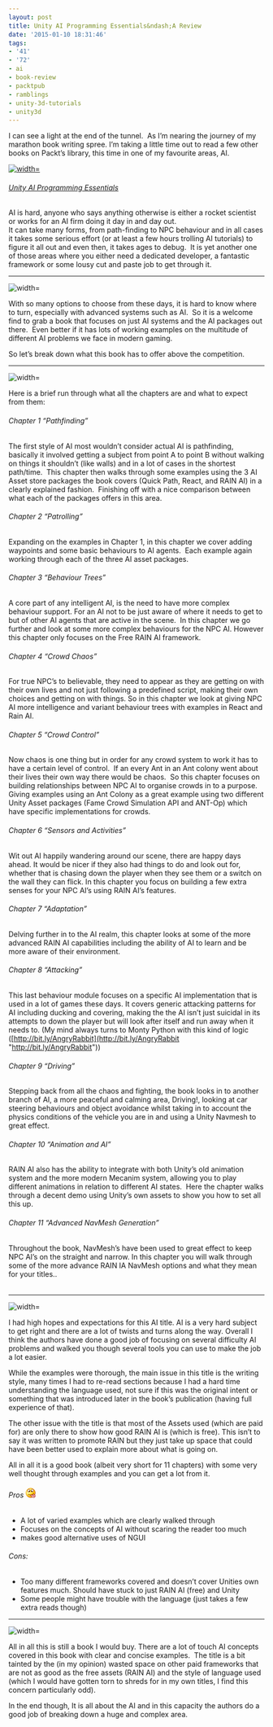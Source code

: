 ```yaml
---
layout: post
title: Unity AI Programming Essentials&ndash;A Review
date: '2015-01-10 18:31:46'
tags:
- '41'
- '72'
- ai
- book-review
- packtpub
- ramblings
- unity-3d-tutorials
- unity3d
---
```


I can see a light at the end of the tunnel.&nbsp; As I’m nearing the journey of my marathon book writing spree. I’m taking a little time out to read a few other books on Packt’s library, this time in one of my favourite areas, AI.

[![ width=](https://www.packtpub.com/sites/default/files/B03562_Unity%20AI%20Programming%20Essentials_Cover.jpg)](https://www.packtpub.com/game-development/unity-ai-programming-essentials)

###### [Unity AI Programming Essentials](https://www.packtpub.com/game-development/unity-ai-programming-essentials)

AI is hard, anyone who says anything otherwise is either a rocket scientist or works for an AI firm doing it day in and day out.  
It can take many forms, from path-finding to NPC behaviour and in all cases it takes some serious effort (or at least a few hours trolling AI tutorials) to figure it all out and even then, it takes ages to debug.&nbsp; It is yet another one of those areas where you either need a dedicated developer, a fantastic framework or some lousy cut and paste job to get through it.

* * *

![width=](http://i0.wp.com/1.bp.blogspot.com/_Un0JJ6ChsQE/TDMGeB1LpyI/AAAAAAAAABU/VORQN7I2LVg/s1600/27.jpg?w=660)

With so many options to choose from these days, it is hard to know where to turn, especially with advanced systems such as AI.&nbsp; So it is a welcome find to grab a book that focuses on just AI systems and the AI packages out there.&nbsp; Even better if it has lots of working examples on the multitude of different AI problems we face in modern gaming.

So let’s break down what this book has to offer above the competition.

* * *

![width=](http://i2.wp.com/1.bp.blogspot.com/-ura1_XT2-2g/Twob02iku-I/AAAAAAAAAKo/U4Uhirf68K0/s1600/HiRes.jpg?resize=361%2C301)

Here is a brief run through what all the chapters are and what to expect from them:

###### Chapter 1 “Pathfinding”

The first style of AI most wouldn’t consider actual AI is pathfinding, basically it involved getting a subject from point A to point B without walking on things it shouldn’t (like walls) and in a lot of cases in the shortest path/time.&nbsp; This chapter then walks through some examples using the 3 AI Asset store packages the book covers (Quick Path, React, and RAIN AI) in a clearly explained fashion.&nbsp; Finishing off with a nice comparison between what each of the packages offers in this area.

###### Chapter 2 “Patrolling”

Expanding on the examples in Chapter 1, in this chapter we cover adding waypoints and some basic behaviours to AI agents.&nbsp; Each example again working through each of the three AI asset packages.

###### Chapter 3 “Behaviour Trees”

A core part of any intelligent AI, is the need to have more complex behaviour support. For an AI not to be just aware of where it needs to get to but of other AI agents that are active in the scene.&nbsp; In this chapter we go further and look at some more complex behaviours for the NPC AI. However this chapter only focuses on the Free RAIN AI framework.

###### Chapter 4 “Crowd Chaos”

For true NPC’s to believable, they need to appear as they are getting on with their own lives and not just following a predefined script, making their own choices and getting on with things. So in this chapter we look at giving NPC AI more intelligence and variant behaviour trees with examples in React and Rain AI.

###### Chapter 5 “Crowd Control”

Now chaos is one thing but in order for any crowd system to work it has to have a certain level of control.&nbsp; If an every Ant in an Ant colony went about their lives their own way there would be chaos.&nbsp; So this chapter focuses on building relationships between NPC AI to organise crowds in to a purpose.&nbsp; Giving examples using an Ant Colony as a great example using two different Unity Asset packages (Fame Crowd Simulation API and ANT-Op) which have specific implementations for crowds.

###### Chapter 6 “Sensors and Activities”

Wit out AI happily wandering around our scene, there are happy days ahead. It would be nicer if they also had things to do and look out for, whether that is chasing down the player when they see them or a switch on the wall they can flick. In this chapter you focus on building a few extra senses for your NPC AI’s using RAIN AI’s features.

###### Chapter 7 “Adaptation”

Delving further in to the AI realm, this chapter looks at some of the more advanced RAIN AI capabilities including the ability of AI to learn and be more aware of their environment.

###### Chapter 8 “Attacking”

This last behaviour module focuses on a specific AI implementation that is used in a lot of games these days. It covers generic attacking patterns for AI including ducking and covering, making the the AI isn’t just suicidal in its attempts to down the player but will look after itself and run away when it needs to. (My mind always turns to Monty Python with this kind of logic ([http://bit.ly/AngryRabbit](http://bit.ly/AngryRabbit "http://bit.ly/AngryRabbit"))

###### Chapter 9 “Driving”

Stepping back from all the chaos and fighting, the book looks in to another branch of AI, a more peaceful and calming area, Driving!, looking at car steering behaviours and object avoidance whilst taking in to account the physics conditions of the vehicle you are in and using a Unity Navmesh to great effect.

###### Chapter 10 “Animation and AI”

RAIN AI also has the ability to integrate with both Unity’s old animation system and the more modern Mecanim system, allowing you to play different animations in relation to different AI states.&nbsp; Here the chapter walks through a decent demo using Unity’s own assets to show you how to set all this up.

###### Chapter 11 “Advanced NavMesh Generation”

Throughout the book, NavMesh’s have been used to great effect to keep NPC AI’s on the straight and narrow. In this chapter you will walk through some of the more advance RAIN IA NavMesh options and what they mean for your titles..

###### 

###### 

* * *

![width=](http://i2.wp.com/1.bp.blogspot.com/-YJZ1X0X20x8/T6MOhBQk54I/AAAAAAAAB-8/WgJn-q4Ohaw/s1600/My+Thoughts.png?resize=354%2C109)

I had high hopes and expectations for this AI title. AI is a very hard subject to get right and there are a lot of twists and turns along the way. Overall I think the authors have done a good job of focusing on several difficulty AI problems and walked you though several tools you can use to make the job a lot easier.

While the examples were thorough, the main issue in this title is the writing style, many times I had to re-read sections because I had a hard time understanding the language used, not sure if this was the original intent or something that was introduced later in the book’s publication (having full experience of that).

The other issue with the title is that most of the Assets used (which are paid for) are only there to show how good RAIN AI is (which is free). This isn’t to say it was written to promote RAIN but they just take up space that could have been better used to explain more about what is going on.

All in all it is a good book (albeit very short for 11 chapters) with some very well thought through examples and you can get a lot from it.

###### Pros ![Smile with tongue out](/Images/wordpress/2014/07/wlEmoticon-smilewithtongueout.png?w=660)

- A lot of varied examples which are clearly walked through
- Focuses on the concepts of AI without scaring the reader too much
- makes good alternative uses of NGUI

###### Cons:

- Too many different frameworks covered and doesn’t cover Unities own features much. Should have stuck to just RAIN AI (free) and Unity
- Some people might have trouble with the language (just takes a few extra reads though)  

* * *

![width=](http://i2.wp.com/www.magicalmaths.org/wp-content/uploads/2012/11/conclusion-introduction-starter-plenary.jpg?w=660)

All in all this is still a book I would buy. There are a lot of touch AI concepts covered in this book with clear and concise examples.&nbsp; The title is a bit tainted by the (in my opinion) wasted space on other paid frameworks that are not as good as the free assets (RAIN AI) and the style of language used (which I would have gotten torn to shreds for in my own titles, I find this concern particularly odd).

In the end though, It is all about the AI and in this capacity the authors do a good job of breaking down a huge and complex area.

